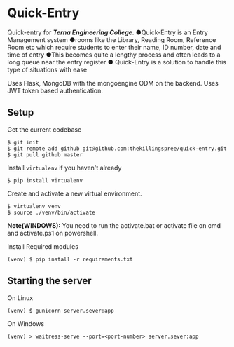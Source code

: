 ﻿# Quick-Entry

Quick-entry for ***Terna Engineering College***.
●Quick-Entry is an Entry Management system
●rooms like the Library, Reading Room, Reference Room etc
which require students to enter their name, ID number, date and
time of entry
●This becomes quite a lengthy process and often leads to a long
queue near the entry register
● Quick-Entry is a solution to handle this type of situations with
ease


Uses Flask, MongoDB with the mongoengine ODM on the backend. 
Uses JWT token based authentication.

## Setup

Get the current codebase

    $ git init
    $ git remote add github git@github.com:thekillingspree/quick-entry.git
    $ git pull github master 
Install `virtualenv` if you haven't already

    $ pip install virtualenv
Create and activate a new virtual environment.

    $ virtualenv venv
    $ source ./venv/bin/activate
**Note(WINDOWS):**  You need to run the activate.bat or activate file on cmd and activate.ps1 on powershell.

Install Required modules

    (venv) $ pip install -r requirements.txt

## Starting the server

On Linux

    (venv) $ gunicorn server.sever:app
    
On Windows

    (venv) > waitress-serve --port=<port-number> server.sever:app
 
